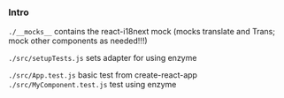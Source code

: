 ### Intro

`./__mocks__` contains the react-i18next mock (mocks translate and Trans; mock other components as needed!!!)

`./src/setupTests.js` sets adapter for using enzyme

`./src/App.test.js` basic test from create-react-app
`./src/MyComponent.test.js` test using enzyme

